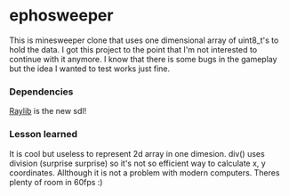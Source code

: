 # ephosweeper
This is minesweeper clone that uses one dimensional array of uint8_t's to hold the data. I got this project to the point that I'm not interested to continue with it anymore. I know that there is some bugs in the gameplay but the idea I wanted to test works just fine.

### Dependencies
[Raylib](https://github.com/raysan5/raylib) is the new sdl!

### Lesson learned
It is cool but useless to represent 2d array in one dimesion. div() uses division (surprise surprise) so it's not so efficient way to calculate x, y coordinates. Allthough it is not a problem with modern computers. Theres plenty of room in 60fps :)
